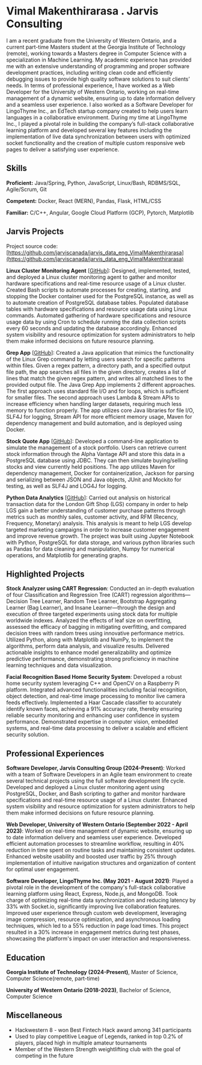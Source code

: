 # Vimal Makenthirarasa . Jarvis Consulting

I am a recent graduate from the University of Western Ontario, and a current part-time Masters student at the Georgia Institute of Technology (remote), working towards a Masters degree in Computer Science with a specialization in Machine Learning. My academic experience has provided me with an extensive understanding of programming and proper software development practices, including writing clean code and efficiently debugging issues to provide high quality software solutions to suit clients’ needs. In terms of professional experience, I have worked as a Web Developer for the University of Western Ontario, working on real-time management of a dynamic website, ensuring up to date information delivery and a seamless user experience. I also worked as a Software Developer for LingoThyme Inc., an EdTech startup company created to help users learn languages in a collaborative environment. During my time at LingoThyme Inc., I played a pivotal role in building the company’s full-stack collaborative learning platform and developed several key features including the implementation of live data synchronization between users with optimized socket functionality and the creation of multiple custom responsive web pages to deliver a satisfying user experience.

## Skills

**Proficient:** Java/Spring, Python, JavaScript, Linux/Bash, RDBMS/SQL, Agile/Scrum, Git

**Competent:** Docker, React (MERN), Pandas, Flask, HTML/CSS

**Familiar:** C/C++, Angular, Google Cloud Platform (GCP), Pytorch, Matplotlib

## Jarvis Projects

Project source code: [https://github.com/jarviscanada/jarvis_data_eng_VimalMakenthirarasa](https://github.com/jarviscanada/jarvis_data_eng_VimalMakenthirarasa)


**Linux Cluster Monitoring Agent** [[GitHub](https://github.com/jarviscanada/jarvis_data_eng_VimalMakenthirarasa/tree/master../../develop/linux_sql)]: Designed, implemented, tested, and deployed a Linux cluster monitoring agent to gather and monitor hardware specifications and real-time resource usage of a Linux cluster. Created Bash scripts to automate processes for creating, starting, and stopping the Docker container used for the PostgreSQL instance, as well as to automate creation of PostgreSQL database tables. Populated database tables with hardware specifications and resource usage data using Linux commands. Automated gathering of hardware specifications and resource usage data by using Cron to schedule running the data collection scripts every 60 seconds and updating the database accordingly. Enhanced system visibility and resource optimization for system administrators to help them make informed decisions on future resource planning.

**Grep App** [[GitHub](https://github.com/jarviscanada/jarvis_data_eng_VimalMakenthirarasa/tree/master../../tree/feature/grepapp/core_java/grep)]: Created a Java application that mimics the functionality of the Linux Grep command by letting users search for specific patterns within files. Given a regex pattern, a directory path, and a specified output file path, the app searches all files in the given directory, creates a list of lines that match the given regex pattern, and writes all matched lines to the provided output file. The Java Grep App implements 2 different approaches. The first approach uses standard file I/O and for loops, which is sufficient for smaller files. The second approach uses Lambda & Stream APIs to increase efficiency when handling larger datasets, requiring much less memory to function properly. The app utilizes core Java libraries for file I/O, SLF4J for logging, Stream API for more efficient memory usage, Maven for dependency management and build automation, and is deployed using Docker.

**Stock Quote App** [[GitHub](https://github.com/jarviscanada/jarvis_data_eng_VimalMakenthirarasa/tree/master../feature/jdbc/core_java/jdbc)]: Developed a command-line application to simulate the management of a stock portfolio. Users can retrieve current stock information through the Alpha Vantage API and store this data in a PostgreSQL database using JDBC. They can then simulate buying/selling stocks and view currently held positions. The app utilizes Maven for dependency management, Docker for containerization, Jackson for parsing and serializing between JSON and Java objects, JUnit and Mockito for testing, as well as SLF4J and LOG4J for logging.

**Python Data Analytics** [[GitHub](https://github.com/jarviscanada/jarvis_data_eng_VimalMakenthirarasa/tree/master../feature/python_data_analytics/python_data_analytics)]: Carried out analysis on historical transaction data for the London Gift Shop (LGS) company in order to help LGS gain a better understanding of customer purchase patterns through metrics such as monthly sales, customer activity, and RFM (Recency, Frequency, Monetary) analysis. This analysis is meant to help LGS develop targeted marketing campaigns in order to increase customer engagement and improve revenue growth. The project was built using Jupyter Notebook with Python, PostgreSQL for data storage, and various python libraries such as Pandas for data cleaning and manipulation, Numpy for numerical operations, and Matplotlib for generating graphs.


## Highlighted Projects
**Stock Analyzer using CART Regression**: Conducted an in-depth evaluation of four Classification and Regression Tree (CART) regression algorithms—Decision Tree Learner, Random Tree Learner, Bootstrap Aggregating Learner (Bag Learner), and Insane Learner—through the design and execution of three targeted experiments using stock data for multiple worldwide indexes. Analyzed the effects of leaf size on overfitting, assessed the efficacy of bagging in mitigating overfitting, and compared decision trees with random trees using innovative performance metrics. Utilized Python, along with Matplotlib and NumPy, to implement the algorithms, perform data analysis, and visualize results. Delivered actionable insights to enhance model generalizability and optimize predictive performance, demonstrating strong proficiency in machine learning techniques and data visualization.

**Facial Recognition Based Home Security System**: Developed a robust home security system leveraging C++ and OpenCV on a Raspberry Pi platform. Integrated advanced functionalities including facial recognition, object detection, and real-time image processing to monitor live camera feeds effectively. Implemented a Haar Cascade classifier to accurately identify known faces, achieving a 91% accuracy rate, thereby ensuring reliable security monitoring and enhancing user confidence in system performance. Demonstrated expertise in computer vision, embedded systems, and real-time data processing to deliver a scalable and efficient security solution.


## Professional Experiences

**Software Developer, Jarvis Consulting Group (2024-Present)**: Worked with a team of Software Developers in an Agile team environment to create several technical projects using the full software development life cycle. Developed and deployed a Linux cluster monitoring agent using PostgreSQL, Docker, and Bash scripting to gather and monitor hardware specifications and real-time resource usage of a Linux cluster. Enhanced system visibility and resource optimization for system administrators to help them make informed decisions on future resource planning.

**Web Developer, University of Western Ontario (September 2022 - April 2023)**: Worked on real-time management of dynamic website, ensuring up to date information delivery and seamless user experience. Developed efficient automation processes to streamline workflow, resulting in 40% reduction in time spent on routine tasks and maintaining consistent updates. Enhanced website usability and boosted user traffic by 25% through implementation of intuitive navigation structures and organization of content for optimal user engagement.

**Software Developer, LingoThyme Inc. (May 2021 - August 2021)**: Played a pivotal role in the development of the company's full-stack collaborative learning platform using React, Express, Node.js, and MongoDB. Took charge of optimizing real-time data synchronization and reducing latency by 33% with Socket.io, significantly improving live collaboration features. Improved user experience through custom web development, leveraging image compression, resource optimization, and asynchronous loading techniques, which led to a 55% reduction in page load times. This project resulted in a 30% increase in engagement metrics during test phases, showcasing the platform's impact on user interaction and responsiveness.


## Education
**Georgia Institute of Technology (2024-Present)**, Master of Science, Computer Science(remote, part-time)

**University of Western Ontario (2018-2023)**, Bachelor of Science, Computer Science


## Miscellaneous
- Hackwestern 8 - won Best Fintech Hack award among 341 participants
- Used to play competitive League of Legends, ranked in top 0.2% of players, placed high in multiple amateur tournaments
- Member of the Western Strength weightlifting club with the goal of competing in the future